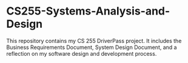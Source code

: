 # CS255-Systems-Analysis-and-Design
This repository contains my CS 255 DriverPass project.  It includes the Business Requirements Document, System Design Document, and a reflection  on my software design and development process.
